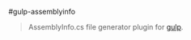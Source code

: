 #gulp-assemblyinfo

> AssemblyInfo.cs file generator plugin for [gulp](https://github.com/wearefractal/gulp).
